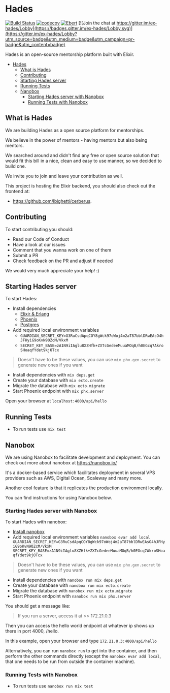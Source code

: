 # Hades

[![Build Status](https://img.shields.io/circleci/project/github/lbighetti/hades/master.svg)](https://circleci.com/gh/lbighetti/hades/tree/master) [![codecov](https://codecov.io/gh/lbighetti/hades/branch/master/graph/badge.svg)](https://codecov.io/gh/lbighetti/hades) [![Ebert](https://ebertapp.io/github/lbighetti/hades.svg)](https://ebertapp.io/github/lbighetti/hades) [![Join the chat at https://gitter.im/ex-hades/Lobby](https://badges.gitter.im/ex-hades/Lobby.svg)](https://gitter.im/ex-hades/Lobby?utm_source=badge&utm_medium=badge&utm_campaign=pr-badge&utm_content=badge)

Hades is an open-source mentorship platform built with Elixir.

<!-- TOC depthFrom:1 depthTo:6 withLinks:1 updateOnSave:1 orderedList:0 -->

- [Hades](#hades)
	- [What is Hades](#what-is-hades)
	- [Contributing](#contributing)
	- [Starting Hades server](#starting-hades-server)
	- [Running Tests](#running-tests)
	- [Nanobox](#nanobox)
		- [Starting Hades server with Nanobox](#starting-hades-server-with-nanobox)
		- [Running Tests with Nanobox](#running-tests-with-nanobox)

<!-- /TOC -->

## What is Hades

We are building Hades as a open source platform for mentorships.

We believe in the power of mentors - having mentors but also being mentors.

We searched around and didn't find any free or open source solution that would fit this bill in a nice, clean and easy to use manner, so we decided to build one.

We invite you to join and leave your contribution as well.

This project is hosting the Elixir backend, you should also check out the frontend at:
* https://github.com/lbighetti/cerberus.

## Contributing

To start contributing you should:

* Read our Code of Conduct
* Have a look at our issues
* Comment that you wanna work on one of them
* Submit a PR
* Check feedback on the PR and adjust if needed

We would very much appreciate your help! :)

## Starting Hades server

To start Hades:

  * Install dependencies
    - [Elixir & Erlang](http://elixir-lang.github.io/install.html)
    - [Phoenix](https://hexdocs.pm/phoenix/installation.html)
    - [Postgres](https://www.postgresql.org/download/)
  * Add required local environment variables
    - `GUARDIAN_SECRET_KEY=G3RuCsdApqCOY8gWck97oWoj4m2aT87bblDRwEAsO4hJFHyiG9oKvN9OZcM/VkxM`
    - `SECRET_KEY_BASE=zA1N9iIAglu8XZHfk+ZXTcGedeeMuuaMOqB/h0EGcq7AkroSHoaqfYdet9kjOTcx`
  > Doesn't have to be these values, you can use `mix phx.gen.secret` to generate new ones if you want

  * Install dependencies with `mix deps.get`
  * Create your database with `mix ecto.create`
  * Migrate the database with `mix ecto.migrate`
  * Start Phoenix endpoint with `mix phx.server`

Open your browser at `localhost:4000/api/hello`

## Running Tests

  * To run tests use `mix test`

## Nanobox

We are using Nanobox to facilitate development and deployment.
You can check out more about nanobox at https://nanobox.io/

It's a docker-based service which facilitates deployment in several VPS providers such as AWS, Digital Ocean, Scaleway and many more.

Another cool feature is that it replicates the production environment locally.

You can find instructions for using Nanobox below.

### Starting Hades server with Nanobox

To start Hades with nanobox:

  * [Install nanobox](https://docs.nanobox.io/install/)
  * Add required local environment variables `nanobox evar add local GUARDIAN_SECRET_KEY=G3RuCsdApqCOY8gWck97oWoj4m2aT87bblDRwEAsO4hJFHyiG9oKvN9OZcM/VkxM SECRET_KEY_BASE=zA1N9iIAglu8XZHfk+ZXTcGedeeMuuaMOqB/h0EGcq7AkroSHoaqfYdet9kjOTcx`
  > Doesn't have to be these values, you can use `mix phx.gen.secret` to generate new ones if you want
  * Install dependencies with `nanobox run mix deps.get`
  * Create your database with `nanobox run mix ecto.create`
  * Migrate the database with `nanobox run mix ecto.migrate`
  * Start Phoenix endpoint with `nanobox run mix phx.server`

You should get a message like:

> If you run a server, access it at >> 172.21.0.3

Then you can access the hello world endpoint at whatever ip shows up there in port 4000, /hello.

In this example, open your browser and type `172.21.0.3:4000/api/hello`

Alternatively, you can run `nanobox run` to get into the container, and then perform the other commands directly (except the `nanobox evar add local`, that one needs to be run from outside the container machine).


### Running Tests with Nanobox

* To run tests use `nanobox run mix test`
